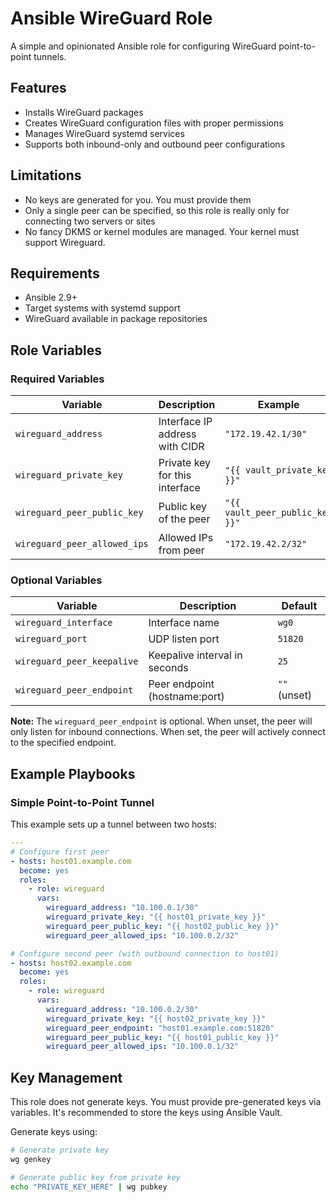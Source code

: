 # Ansible WireGuard Role

A simple and opinionated Ansible role for configuring WireGuard point-to-point tunnels.

## Features

- Installs WireGuard packages
- Creates WireGuard configuration files with proper permissions
- Manages WireGuard systemd services
- Supports both inbound-only and outbound peer configurations

## Limitations

- No keys are generated for you. You must provide them
- Only a single peer can be specified, so this role is really only for connecting two servers or sites
- No fancy DKMS or kernel modules are managed. Your kernel must support Wireguard.

## Requirements

- Ansible 2.9+
- Target systems with systemd support
- WireGuard available in package repositories

## Role Variables

### Required Variables

| Variable | Description | Example |
|----------|-------------|---------|
| `wireguard_address` | Interface IP address with CIDR | `"172.19.42.1/30"` |
| `wireguard_private_key` | Private key for this interface | `"{{ vault_private_key }}"` |
| `wireguard_peer_public_key` | Public key of the peer | `"{{ vault_peer_public_key }}"` |
| `wireguard_peer_allowed_ips` | Allowed IPs from peer | `"172.19.42.2/32"` |

### Optional Variables

| Variable | Description | Default |
|----------|-------------|---------|
| `wireguard_interface` | Interface name | `wg0` |
| `wireguard_port` | UDP listen port | `51820` |
| `wireguard_peer_keepalive` | Keepalive interval in seconds | `25` |
| `wireguard_peer_endpoint` | Peer endpoint (hostname:port) | `""` (unset) |

**Note:** The `wireguard_peer_endpoint` is optional. When unset, the peer will only listen for inbound connections. When set, the peer will actively connect to the specified endpoint.

## Example Playbooks

### Simple Point-to-Point Tunnel

This example sets up a tunnel between two hosts:

```yaml
---
# Configure first peer
- hosts: host01.example.com
  become: yes
  roles:
    - role: wireguard
      vars:
        wireguard_address: "10.100.0.1/30"
        wireguard_private_key: "{{ host01_private_key }}"
        wireguard_peer_public_key: "{{ host02_public_key }}"
        wireguard_peer_allowed_ips: "10.100.0.2/32"

# Configure second peer (with outbound connection to host01)
- hosts: host02.example.com
  become: yes
  roles:
    - role: wireguard
      vars:
        wireguard_address: "10.100.0.2/30"
        wireguard_private_key: "{{ host02_private_key }}"
        wireguard_peer_endpoint: "host01.example.com:51820"
        wireguard_peer_public_key: "{{ host01_public_key }}"
        wireguard_peer_allowed_ips: "10.100.0.1/32"
```

## Key Management

This role does not generate keys. You must provide pre-generated keys via variables. It's recommended to store the keys using Ansible Vault.

Generate keys using:
```bash
# Generate private key
wg genkey

# Generate public key from private key
echo "PRIVATE_KEY_HERE" | wg pubkey
```
